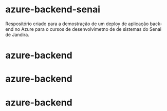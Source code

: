 # azure-backend-senai
Respositório criado para a demostração de um deploy de aplicação back-end no Azure para o cursos de desenvolvimetno de de sistemas do Senai de Jandira.
# azure-backend
# azure-backend
# azure-backend
